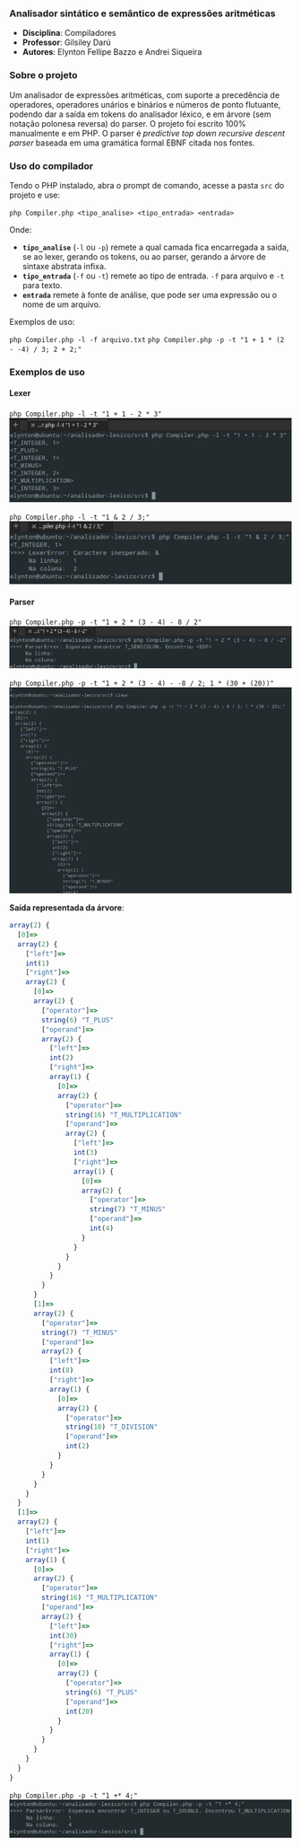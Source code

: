### Analisador sintático e semântico de expressões aritméticas

- **Disciplina**: Compiladores
- **Professor**: Gilsiley Darú
- **Autores**: Elynton Fellipe Bazzo e Andrei Siqueira

### Sobre o projeto

Um analisador de expressões aritméticas, com suporte a precedência de operadores, operadores unários e binários e números de ponto
flutuante, podendo dar a saída em tokens do analisador léxico, e em árvore (sem notação polonesa reversa) do parser. O projeto foi escrito
100% manualmente e em PHP. O parser é *predictive top down recursive descent parser* baseada em uma gramática formal EBNF citada nos fontes.

### Uso do compilador

Tendo o PHP instalado, abra o prompt de comando, acesse a pasta `src` do projeto e use:

`php Compiler.php <tipo_analise> <tipo_entrada> <entrada>`

Onde:
- **`tipo_analise`** (`-l` ou `-p`) remete a qual camada fica encarregada a saída, se ao lexer, gerando os tokens, ou ao parser, gerando
a árvore de sintaxe abstrata infixa.
- **`tipo_entrada`** (`-f` ou `-t`) remete ao tipo de entrada. `-f` para arquivo e `-t` para texto.
- **`entrada`** remete à fonte de análise, que pode ser uma expressão ou o nome de um arquivo.

Exemplos de uso:

`php Compiler.php -l -f arquivo.txt`
`php Compiler.php -p -t "1 + 1 * (2 - -4) / 3; 2 + 2;"`

### Exemplos de uso

#### Lexer

`php Compiler.php -l -t "1 + 1 - 2 * 3"`
![lexer_1](./examples/lexer_1.png)


`php Compiler.php -l -t "1 & 2 / 3;"`
![lexer_2](./examples/lexer_2.png)

#### Parser

`php Compiler.php -p -t "1 + 2 * (3 - 4) - 8 / 2"`
![parser_1](./examples/parser_1.png)

`php Compiler.php -p -t "1 + 2 * (3 - 4) - -8 / 2; 1 * (30 + (20))"`
![parser_2](./examples/parser_2.png)


**Saída representada da árvore**:
```js
array(2) {
  [0]=>
  array(2) {
    ["left"]=>
    int(1)
    ["right"]=>
    array(2) {
      [0]=>
      array(2) {
        ["operator"]=>
        string(6) "T_PLUS"
        ["operand"]=>
        array(2) {
          ["left"]=>
          int(2)
          ["right"]=>
          array(1) {
            [0]=>
            array(2) {
              ["operator"]=>
              string(16) "T_MULTIPLICATION"
              ["operand"]=>
              array(2) {
                ["left"]=>
                int(3)
                ["right"]=>
                array(1) {
                  [0]=>
                  array(2) {
                    ["operator"]=>
                    string(7) "T_MINUS"
                    ["operand"]=>
                    int(4)
                  }
                }
              }
            }
          }
        }
      }
      [1]=>
      array(2) {
        ["operator"]=>
        string(7) "T_MINUS"
        ["operand"]=>
        array(2) {
          ["left"]=>
          int(8)
          ["right"]=>
          array(1) {
            [0]=>
            array(2) {
              ["operator"]=>
              string(10) "T_DIVISION"
              ["operand"]=>
              int(2)
            }
          }
        }
      }
    }
  }
  [1]=>
  array(2) {
    ["left"]=>
    int(1)
    ["right"]=>
    array(1) {
      [0]=>
      array(2) {
        ["operator"]=>
        string(16) "T_MULTIPLICATION"
        ["operand"]=>
        array(2) {
          ["left"]=>
          int(30)
          ["right"]=>
          array(1) {
            [0]=>
            array(2) {
              ["operator"]=>
              string(6) "T_PLUS"
              ["operand"]=>
              int(20)
            }
          }
        }
      }
    }
  }
}
```

`php Compiler.php -p -t "1 +* 4;"`
![parser_4](./examples/parser_4.png)
